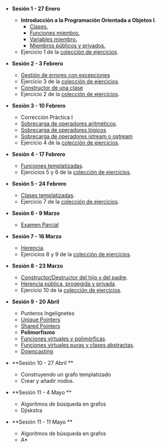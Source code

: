 * **Sesión 1 - 27 Enero**
  * **Introducción a la Programación Orientada a Objetos I**.
     *  [Clases.](./temario/clases.md)
     *  [Funciones miembro.](./temario/clases.md)
     *  [Variables miembro.](./temario/clases.md)
     *  [Miembros públicos y privados.](./temario/clasesII.md)
  * Ejercicio 1 de la [colección de ejercicios](./EJERCICIOS.md).
* **Sesión 2 - 3 Febrero**
  * [Gestión de errores con excepciones](./temario/excepciones.md)
  * Ejercicio 3 de la [colección de ejercicios](./EJERCICIOS.md).
  * [Constructor de una clase](./temario/clasesIII.md)
  * Ejercicio 2 de la [colección de ejercicios](./EJERCICIOS.md).

* **Sesión 3 - 10 Febrero**
  * Corrección Práctica I
  * [Sobrecarga de operadores aritméticos](temario/sobrecargaopar.md).
  * [Sobrecarga de operadores lógicos](temario/sobrecargaoplog.md)
  * [Sobrecarga de operadores istream o ostream](temario/sobrecargaopos.md)
  * Ejercicio 4 de la [colección de ejercicios](./EJERCICIOS.md).

* **Sesión 4 - 17 Febrero**
  * [Funciones templatizadas](temario/funcionestempl.md).
  * Ejercicios 5 y 6 de la [colección de ejercicios](./EJERCICIOS.md).

* **Sesión 5 - 24 Febrero**
  * [Clases templatizadas](temario/clasescionestempl.md).
  * Ejercicio 7 de la [colección de ejercicios](./EJERCICIOS.md).

* **Sesión 6 - 9 Marzo**
  * [Examen Parcial](./examenes/1920/parcial/ExamenParcial.pdf)

* **Sesión 7 - 16 Marzo**
  * [Herencia](temario/herencia.md).
  * Ejercicios 8 y 9 de la [colección de ejercicios](./EJERCICIOS.md).

* **Sesión 8 - 23 Marzo**
   * [Constructor/Destructor del hijo y del padre](./temario/herenciaII.md).
   * [Herencia pública, progegida y privada](./temario/herenciaIII.md).
   * Ejercicio 10 de la [colección de ejercicios](./EJERCICIOS.md).

* **Sesión 9 - 20 Abril**
   * Punteros Ingelignetes
    * [Unique Pointers](./temario/smartpointers.md)
    * [Shared Pointers](./temario/smartpointersii.md)
   * **Polimorfismo**
    * [Funciones virtuales y polimórficas](./temario/polimorfismo.md).
    * [Funciones virtuales puras y clases abstractas](./temario/polimorfismoii.md).
    * [Downcasting](./temario/downcasting.md)

* **Sesión 10 - 27 Abril **
  * Construyendo un grafo templatizado
   * Crear y añadir nodos.
   
* **Sesión 11 - 4 Mayo **
  * Algoritmos de búsqueda en grafos
   * Djiskstra
   
* **Sesión 11 - 11 Mayo **
  * Algoritmos de búsqueda en grafos
   * A*
